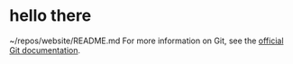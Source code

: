 # hello there























~/repos/website/README.md
 For more information on Git, see the
[official Git documentation](https://git-scm.com/).









